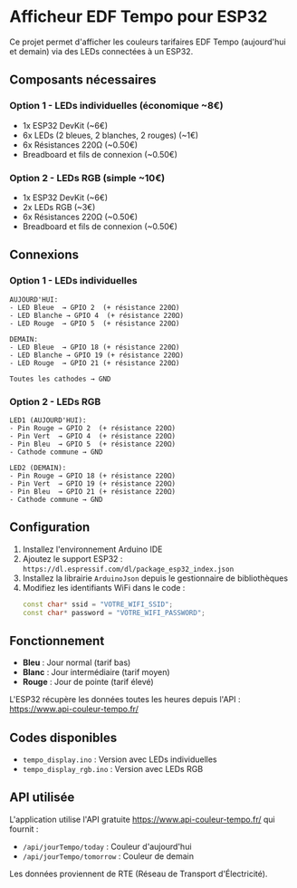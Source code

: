 # Afficheur EDF Tempo pour ESP32

Ce projet permet d'afficher les couleurs tarifaires EDF Tempo (aujourd'hui et demain) via des LEDs connectées à un ESP32.

## Composants nécessaires

### Option 1 - LEDs individuelles (économique ~8€)
- 1x ESP32 DevKit (~6€)
- 6x LEDs (2 bleues, 2 blanches, 2 rouges) (~1€)
- 6x Résistances 220Ω (~0.50€)
- Breadboard et fils de connexion (~0.50€)

### Option 2 - LEDs RGB (simple ~10€)
- 1x ESP32 DevKit (~6€)
- 2x LEDs RGB (~3€)
- 6x Résistances 220Ω (~0.50€)
- Breadboard et fils de connexion (~0.50€)

## Connexions

### Option 1 - LEDs individuelles
```
AUJOURD'HUI:
- LED Bleue  → GPIO 2  (+ résistance 220Ω)
- LED Blanche → GPIO 4  (+ résistance 220Ω)
- LED Rouge  → GPIO 5  (+ résistance 220Ω)

DEMAIN:
- LED Bleue  → GPIO 18 (+ résistance 220Ω)
- LED Blanche → GPIO 19 (+ résistance 220Ω)
- LED Rouge  → GPIO 21 (+ résistance 220Ω)

Toutes les cathodes → GND
```

### Option 2 - LEDs RGB
```
LED1 (AUJOURD'HUI):
- Pin Rouge → GPIO 2  (+ résistance 220Ω)
- Pin Vert  → GPIO 4  (+ résistance 220Ω)
- Pin Bleu  → GPIO 5  (+ résistance 220Ω)
- Cathode commune → GND

LED2 (DEMAIN):
- Pin Rouge → GPIO 18 (+ résistance 220Ω)
- Pin Vert  → GPIO 19 (+ résistance 220Ω)
- Pin Bleu  → GPIO 21 (+ résistance 220Ω)
- Cathode commune → GND
```

## Configuration

1. Installez l'environnement Arduino IDE
2. Ajoutez le support ESP32 : `https://dl.espressif.com/dl/package_esp32_index.json`
3. Installez la librairie `ArduinoJson` depuis le gestionnaire de bibliothèques
4. Modifiez les identifiants WiFi dans le code :
   ```cpp
   const char* ssid = "VOTRE_WIFI_SSID";
   const char* password = "VOTRE_WIFI_PASSWORD";
   ```

## Fonctionnement

- **Bleu** : Jour normal (tarif bas)
- **Blanc** : Jour intermédiaire (tarif moyen)
- **Rouge** : Jour de pointe (tarif élevé)

L'ESP32 récupère les données toutes les heures depuis l'API : https://www.api-couleur-tempo.fr/

## Codes disponibles

- `tempo_display.ino` : Version avec LEDs individuelles
- `tempo_display_rgb.ino` : Version avec LEDs RGB

## API utilisée

L'application utilise l'API gratuite https://www.api-couleur-tempo.fr/ qui fournit :
- `/api/jourTempo/today` : Couleur d'aujourd'hui
- `/api/jourTempo/tomorrow` : Couleur de demain

Les données proviennent de RTE (Réseau de Transport d'Électricité).